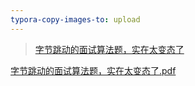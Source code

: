 ```yaml
---
typora-copy-images-to: upload
---
```




> [字节跳动的面试算法题，实在太变态了](https://mp.weixin.qq.com/s/IXV7IXN4p_DQvFcoGbNf1A)


[字节跳动的面试算法题，实在太变态了.pdf](./字节跳动的面试算法题-实在太变态了.pdf)